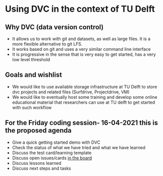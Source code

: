 # Using DVC in the context of TU Delft
## Why DVC (data version control)
- It allows us to work with git and datasets, as well as large files. It is a more flexible alternative to git LFS.
- It works based on git and uses a very similar command line interface
- It is progressive in the sense that is very easy to get started, has a very low level threshold

## Goals and wishlist
- We would like to use available storage infrastructure at TU Delft to store dvc projects and related files (Surfdrive, Projectdrive, VM)
- We would like to eventually host some training and develop some online educational material that researchers can use at TU delft to get started with such workflow

## For the Friday coding session- 16-04-2021 this is the proposed agenda
- Give a quick getting started demo with DVC
- Check the status of what we have tried and what we have learned
- Discuss the test card/learning template
- Discuss open issues/cards [in the board](https://github.com/the-magnificents/testing-dvc/projects/1)
- Discuss lessons learned
- Discuss next steps and tasks

